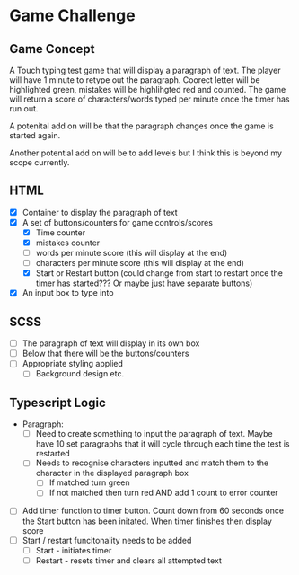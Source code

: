 # Game Challenge

## Game Concept

A Touch typing test game that will display a paragraph of text. The player will have 1 minute to retype out the paragraph. Coorect letter will be highlighted green, mistakes will be highlihgted red and counted. The game will return a score of characters/words typed per minute once the timer has run out.

A potenital add on will be that the paragraph changes once the game is started again.

Another potential add on will be to add levels but I think this is beyond my scope currently.

## HTML

-   [x] Container to display the paragraph of text
-   [x] A set of buttons/counters for game controls/scores
    -   [x] Time counter
    -   [x] mistakes counter
    -   [ ] words per minute score (this will display at the end)
    -   [ ] characters per minute score (this will display at the end)
    -   [x] Start or Restart button (could change from start to restart once the timer has started??? Or maybe just have separate buttons)
-   [x] An input box to type into

## SCSS

-   [ ] The paragraph of text will display in its own box
-   [ ] Below that there will be the buttons/counters
-   [ ] Appropriate styling applied
    -   [ ] Background design etc.

## Typescript Logic

-   Paragraph:
    -   [ ] Need to create something to input the paragraph of text. Maybe have 10 set paragraphs that it will cycle through each time the test is restarted
    -   [ ] Needs to recognise characters inputted and match them to the character in the displayed paragraph box
        -   [ ] If matched turn green
        -   [ ] If not matched then turn red AND add 1 count to error counter
-   [ ] Add timer function to timer button. Count down from 60 seconds once the Start button has been initated. When timer finishes then display score
-   [ ] Start / restart funcitonality needs to be added
    -   [ ] Start - initiates timer
    -   [ ] Restart - resets timer and clears all attempted text
